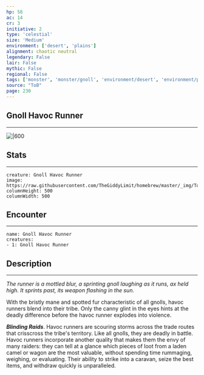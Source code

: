 ```yaml
---
hp: 58
ac: 14
cr: 3
initiative: 2
type: 'celestial'    
size: 'Medium'
environment: ['desert', 'plains']
alignment: chaotic neutral
legendary: False
lair: False
mythic: False
regional: False
tags: ['monster', 'monster/gnoll', 'environment/desert', 'environment/plains']
source: "ToB"
page: 230
---
```


## Gnoll Havoc Runner
---

![|600](https://raw.githubusercontent.com/TheGiddyLimit/homebrew/master/_img/ToB/Gnoll%20Havoc%20Runner.webp)

## Stats
---

```statblock
creature: Gnoll Havoc Runner
image: https://raw.githubusercontent.com/TheGiddyLimit/homebrew/master/_img/ToB/token/Gnoll%20Havoc%20Runner.png
columnHeight: 500
columnWidth: 500
```

## Encounter
---

```encounter-table
name: Gnoll Havoc Runner
creatures:
- 1: Gnoll Havoc Runner
```

## Description
---
_The runner is a mottled blur, a sprinting gnoll laughing as it runs, ax held high. It sprints past, its weapon flashing in the sun._

With the bristly mane and spotted fur characteristic of all gnolls, havoc runners blend into their tribe. Only the canny glint in the eyes hints at the deadly difference before the havoc runner explodes into violence.

**_Blinding Raids_**. Havoc runners are scouring storms across the trade routes that crisscross the tribe's territory. Like all gnolls, they are deadly in battle. Havoc runners incorporate another quality that makes them the envy of many raiders: they can tell at a glance which pieces of loot from a laden camel or wagon are the most valuable, without spending time rummaging, weighing, or evaluating. Their ability to strike into a caravan, seize the best items, and withdraw quickly is unparalleled.






